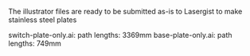 The illustrator files are ready to be submitted as-is to Lasergist to make stainless steel plates

switch-plate-only.ai: path lengths: 3369mm
base-plate-only.ai: path lengths: 749mm
